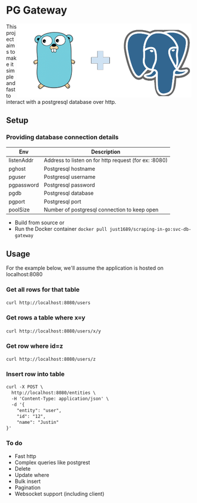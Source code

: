 # PG Gateway
<img align="right" height="200" src="docs/pg.png" />



This project aims to make it simple and fast to interact with a postgresql database over http.

## Setup

### Providing database connection details
| Env | Description |
|---|---|
| listenAddr | Address to listen on for http request (for ex: :8080) |
| pghost | Postgresql hostname |
| pguser | Postgresql username |
| pgpassword | Postgresql password |
| pgdb | Postgresql database |
| pgport | Postgresql port |
| poolSize | Number of postgresql connection to keep open |

- Build from source or
- Run the Docker container `docker pull just1689/scraping-in-go:svc-db-gateway`

## Usage
For the example below, we'll assume the application is hosted on localhost:8080

### Get all rows for that table
`curl http://localhost:8080/users`

### Get rows a table where x=y
`curl http://localhost:8080/users/x/y`

### Get row where id=z
`curl http://localhost:8080/users/z`

### Insert row into table
```
curl -X POST \
  http://localhost:8080/entities \
  -H 'Content-Type: application/json' \
  -d '{
	"entity": "user",
	"id": "12",
	"name": "Justin"
}'
```


### To do
- Fast http
- Complex queries like postgrest
- Delete
- Update where
- Bulk insert
- Pagination
- Websocket support (including client)

